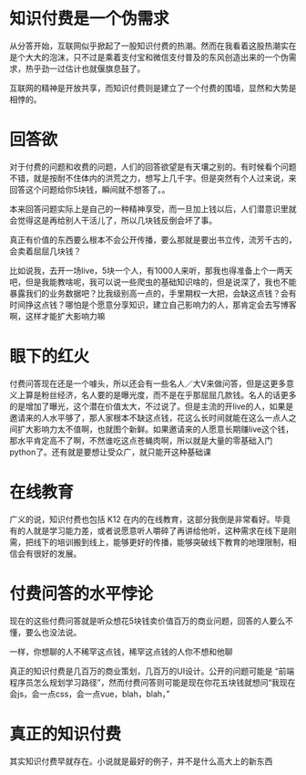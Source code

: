 # 知识付费是一个伪需求

<!--
ID: bce4119d-3367-4299-887b-cee685d142b2
Status: publish
Date: 2017-12-15T18:37:00
Modified: 2020-05-16T11:27:56
wp_id: 362
-->

从分答开始，互联网似乎掀起了一股知识付费的热潮。然而在我看着这股热潮实在是个大大的泡沫，只不过是乘着支付宝和微信支付普及的东风创造出来的一个伪需求，热乎劲一过估计也就偃旗息鼓了。

互联网的精神是开放共享，而知识付费则是建立了一个付费的围墙，显然和大势是相悖的。

# 回答欲

对于付费的问题和收费的问题，人们的回答欲望是有天壤之别的。有时候看个问题不错，就是按耐不住体内的洪荒之力，想写上几千字。但是突然有个人过来说，来回答这个问题给你5块钱，瞬间就不想答了。。

本来回答问题实际上是自己的一种精神享受，而一旦加上钱以后，人们潜意识里就会觉得这是再给别人干活儿了，所以几块钱反倒会坏了事。

真正有价值的东西要么根本不会公开传播，要么那就是要出书立传，流芳千古的，会卖着屈屈几块钱？

比如说我，去开一场live，5块一个人，有1000人来听，那我也得准备上个一两天吧，但是我能教啥呢，我可以说一些爬虫的基础知识啥的，但是说深了，我也不能暴露我们的业务数据吧？比我级别高一点的，手里期权一大把，会缺这点钱？会有时间挣这点钱？哪怕是个愿意分享知识，建立自己影响力的人，那肯定会去写博客啊，这样才能扩大影响力嘛

# 眼下的红火

付费问答现在还是一个噱头，所以还会有一些名人／大V来做问答，但是这更多意义上算是粉丝经济，名人要的是曝光度，而不是在乎那屈屈几款钱。名人的话更多的是增加了曝光，这个潜在价值太大，不过说了。但是主流的开live的人，如果是邀请来的人水平够了，那人家根本不缺这点钱，花这么长时间就能在这么一点人之间扩大影响力太不值啊，也就图个新鲜。如果邀请来的人愿意长期赚live这个钱，那水平肯定高不了啊，不然谁吃这点苍蝇肉啊，所以就是大量的零基础入门python了。还有就是要想让受众广，就只能开这种基础课

# 在线教育

广义的说，知识付费也包括 K12 在内的在线教育，这部分我倒是非常看好。毕竟有的人就是学习能力差，或者说愿意听人嚼碎了再讲给他听，这种需求在线下是刚需，把线下的培训搬到线上，能够更好的传播，能够突破线下教育的地理限制，相信会有很好的发展。

# 付费问答的水平悖论

现在的这些付费问答就是听众想花5块钱卖价值百万的商业问题，回答的人要么不懂，要么也没法说。

一样，你想聊的人不稀罕这点钱，稀罕这点钱的人你不想和他聊

真正的知识付费是几百万的商业策划，几百万的UI设计。公开的问题可能是 “前端程序员怎么规划学习路径”，然而付费问答则可能是现在你花五块钱就想问“我现在会js，会一点css，会一点vue，blah，blah，”

# 真正的知识付费

其实知识付费早就存在。小说就是最好的例子，并不是什么高大上的新东西